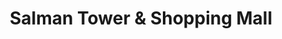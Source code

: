 ---
title: "Salman Tower & Shopping Mall"
url: /karachi/salman-tower-and-shopping-mall/
shop: mall
---